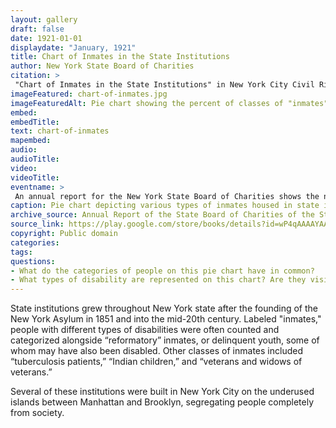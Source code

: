 ```yaml
--- 
layout: gallery
draft: false
date: 1921-01-01
displaydate: "January, 1921"
title: Chart of Inmates in the State Institutions
author: New York State Board of Charities
citation: >
 "Chart of Inmates in the State Institutions" in New York City Civil Rights History Project, Accessed: [Month Day, Year], https://nyccivilrightshistory.org/gallery/chart-of-inmates."
imageFeatured: chart-of-inmates.jpg
imageFeaturedAlt: Pie chart showing the percent of classes of "inmates" at state institutions 
embed: 
embedTitle: 
text: chart-of-inmates
mapembed: 
audio: 
audioTitle: 
video: 
videoTitle: 
eventname: >
 An annual report for the New York State Board of Charities shows the number of “inmates” that lived in state institutions like reformatories and state schools.
caption: Pie chart depicting various types of inmates housed in state institutions
archive_source: Annual Report of the State Board of Charities of the State of New York, 1921, page 35, via Google Books.
source_link: https://play.google.com/store/books/details?id=wP4qAAAAYAAJ&rdid=book-wP4qAAAAYAAJ&rdot=1
copyright: Public domain
categories: 
tags: 
questions: 
- What do the categories of people on this pie chart have in common?
- What types of disability are represented on this chart? Are they visible or non-visible disabilities? 
--- 
```


State institutions grew throughout New York state after the founding of the New York Asylum in 1851 and into the mid-20th century. Labeled "inmates," people with different types of disabilities were often counted and categorized alongside “reformatory” inmates, or delinquent youth, some of whom may have also been disabled. Other classes of inmates included “tuberculosis patients,” “Indian children,” and “veterans and widows of veterans.”

Several of these institutions were built in New York City on the underused islands between Manhattan and Brooklyn, segregating people completely from society.
